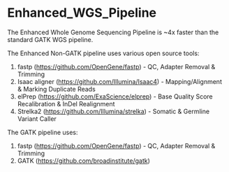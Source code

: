 # Enhanced_WGS_Pipeline

The Enhanced Whole Genome Sequencing Pipeline is ~4x faster than the standard GATK WGS pipeline. 

The Enhanced Non-GATK pipeline uses various open source tools:
1. fastp (https://github.com/OpenGene/fastp) - QC, Adapter Removal & Trimming
2. Isaac aligner (https://github.com/Illumina/Isaac4) - Mapping/Alignment & Marking Duplicate Reads
3. elPrep (https://github.com/ExaScience/elprep) - Base Quality Score Recalibration & InDel Realignment
4. Strelka2 (https://github.com/Illumina/strelka) - Somatic & Germline Variant Caller

The GATK pipeline uses:
1. fastp (https://github.com/OpenGene/fastp) - QC, Adapter Removal & Trimming
2. GATK (https://github.com/broadinstitute/gatk)


